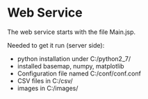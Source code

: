 # Web Service
The web service starts with the file Main.jsp.

Needed to get it run (server side):
* python installation under C:/python2_7/
* installed basemap, numpy, matplotlib
* Configuration file named C:/conf/conf.conf
* CSV files in C:/csv/
* images in C:/images/
